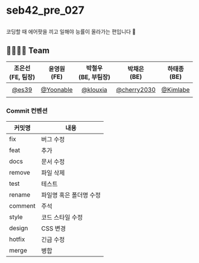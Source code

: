 # seb42_pre_027
## 
코딩할 때 에어팟을 끼고 일해야 능률이 올라가는 편입니다 👀

## 👨‍👩‍👧‍👦 Team
| 조은선<br>(FE, 팀장) | 윤영원<br>(FE) | 박철우<br>(BE, 부팀장) | 박채은<br>(BE) | 하태종<br>(BE) |
| :---: | :---: | :---: | :---: | :---: |
|  |  |  |  |  |
| [@es39](https://github.com/es39) |    [@Yoonable](https://github.com/Yoonable) | [@klouxia](https://github.com/klouxia) | [@cherry2030](https://github.com/cherry2030) | [@Kimlabe](https://github.com/Kimlabe) |
|||||

### Commit 컨벤션
|커밋명|내용|
|------|---|
|fix|버그 수정|
|feat|추가|
|docs|문서 수정|
|remove|파일 삭제|
|test|테스트|
|rename|파일명 혹은 폴더명 수정|
|comment|주석|
|style|코드 스타일 수정|
|design|CSS 변경|
|hotfix|긴급 수정|
|merge|병합|
